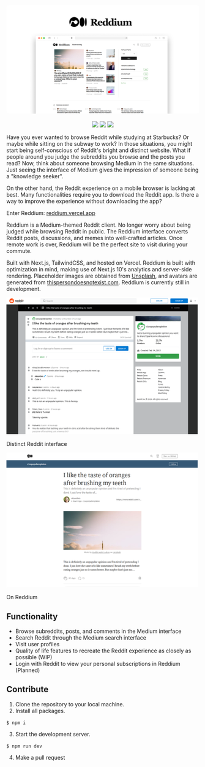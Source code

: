 <h3 align="center"><img src="./public/reddium-mockup.png" width="600px" style="border-radius: 5px" alt="Whisperify"></h3>

<p align="center">
  <a href="http://reddium.oss" target="_blank" rel="noopener noreferrer"><img src="https://img.shields.io/badge/visit-reddium.oss-35586C.svg"></a>
  <a href="https://github.com/eightants/reddium/releases/latest"><img src="https://img.shields.io/github/release/eightants/reddium/all.svg?colorB=38a275?label=version"></a>
  <a href="https://ko-fi.com/eightants" target="_blank" rel="noopener noreferrer"><img src="https://img.shields.io/badge/buy_me_a-coffee-ff69b4.svg"></a>
</p>

Have you ever wanted to browse Reddit while studying at Starbucks? Or maybe while sitting on the subway to work? In those situations, you might start being self-conscious of Reddit's bright and distinct website. What if people around you judge the subreddits you browse and the posts you read? Now, think about someone browsing Medium in the same situations. Just seeing the interface of Medium gives the impression of someone being a "knowledge seeker".

On the other hand, the Reddit experience on a mobile browser is lacking at best. Many functionalities require you to download the Reddit app. Is there a way to improve the experience without downloading the app?

Enter Reddium: [reddium.vercel.app](https://reddium.vercel.app)

Reddium is a Medium-themed Reddit client. No longer worry about being judged while browsing Reddit in public. The Reddium interface converts Reddit posts, discussions, and memes into well-crafted articles. Once remote work is over, Reddium will be the perfect site to visit during your commute.

Built with Next.js, TailwindCSS, and hosted on Vercel. Reddium is built with optimization in mind, making use of Next.js 10's analytics and server-side rendering. Placeholder images are obtained from [Unsplash](https://unsplash.com), and avatars are generated from [thispersondoesnotexist.com](https://thispersondoesnotexist.com/). Reddium is currently still in development.

<img src="./public/reddit-post.png" width="500px"/>

Distinct Reddit interface

<img src="./public/reddium-post.png" width="500px"/>

On Reddium


## Functionality

- Browse subreddits, posts, and comments in the Medium interface
- Search Reddit through the Medium search interface
- Visit user profiles
- Quality of life features to recreate the Reddit experience as closely as possible (WIP)
- Login with Reddit to view your personal subscriptions in Reddium (Planned)

## Contribute

1. Clone the repository to your local machine. 
2. Install all packages. 
```
$ npm i
```
3. Start the development server. 
```
$ npm run dev
```
4. Make a pull request

